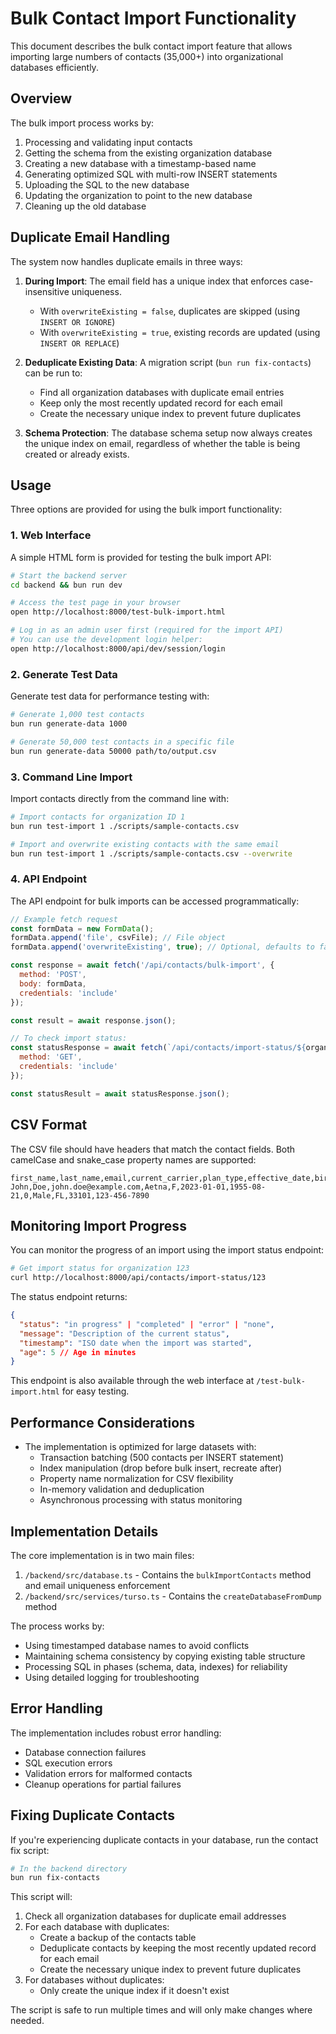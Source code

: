 # Bulk Contact Import Functionality

This document describes the bulk contact import feature that allows importing large numbers of contacts (35,000+) into organizational databases efficiently.

## Overview

The bulk import process works by:
1. Processing and validating input contacts
2. Getting the schema from the existing organization database 
3. Creating a new database with a timestamp-based name
4. Generating optimized SQL with multi-row INSERT statements
5. Uploading the SQL to the new database
6. Updating the organization to point to the new database
7. Cleaning up the old database

## Duplicate Email Handling

The system now handles duplicate emails in three ways:

1. **During Import**: The email field has a unique index that enforces case-insensitive uniqueness.
   - With `overwriteExisting = false`, duplicates are skipped (using `INSERT OR IGNORE`)
   - With `overwriteExisting = true`, existing records are updated (using `INSERT OR REPLACE`) 

2. **Deduplicate Existing Data**: A migration script (`bun run fix-contacts`) can be run to:
   - Find all organization databases with duplicate email entries
   - Keep only the most recently updated record for each email
   - Create the necessary unique index to prevent future duplicates

3. **Schema Protection**: The database schema setup now always creates the unique index on email, regardless of whether the table is being created or already exists.

## Usage

Three options are provided for using the bulk import functionality:

### 1. Web Interface

A simple HTML form is provided for testing the bulk import API:

```bash
# Start the backend server
cd backend && bun run dev

# Access the test page in your browser
open http://localhost:8000/test-bulk-import.html

# Log in as an admin user first (required for the import API)
# You can use the development login helper:
open http://localhost:8000/api/dev/session/login
```

### 2. Generate Test Data

Generate test data for performance testing with:

```bash
# Generate 1,000 test contacts
bun run generate-data 1000

# Generate 50,000 test contacts in a specific file
bun run generate-data 50000 path/to/output.csv
```

### 3. Command Line Import

Import contacts directly from the command line with:

```bash
# Import contacts for organization ID 1
bun run test-import 1 ./scripts/sample-contacts.csv

# Import and overwrite existing contacts with the same email
bun run test-import 1 ./scripts/sample-contacts.csv --overwrite
```

### 4. API Endpoint

The API endpoint for bulk imports can be accessed programmatically:

```javascript
// Example fetch request
const formData = new FormData();
formData.append('file', csvFile); // File object
formData.append('overwriteExisting', true); // Optional, defaults to false

const response = await fetch('/api/contacts/bulk-import', {
  method: 'POST',
  body: formData,
  credentials: 'include'
});

const result = await response.json();

// To check import status:
const statusResponse = await fetch(`/api/contacts/import-status/${organizationId}`, {
  method: 'GET',
  credentials: 'include'
});

const statusResult = await statusResponse.json();
```

## CSV Format

The CSV file should have headers that match the contact fields. Both camelCase and snake_case property names are supported:

```csv
first_name,last_name,email,current_carrier,plan_type,effective_date,birth_date,tobacco_user,gender,state,zip_code,phone_number
John,Doe,john.doe@example.com,Aetna,F,2023-01-01,1955-08-21,0,Male,FL,33101,123-456-7890
```

## Monitoring Import Progress

You can monitor the progress of an import using the import status endpoint:

```bash
# Get import status for organization 123
curl http://localhost:8000/api/contacts/import-status/123
```

The status endpoint returns:

```json
{
  "status": "in progress" | "completed" | "error" | "none",
  "message": "Description of the current status",
  "timestamp": "ISO date when the import was started",
  "age": 5 // Age in minutes
}
```

This endpoint is also available through the web interface at `/test-bulk-import.html` for easy testing.

## Performance Considerations

- The implementation is optimized for large datasets with:
  - Transaction batching (500 contacts per INSERT statement)
  - Index manipulation (drop before bulk insert, recreate after)
  - Property name normalization for CSV flexibility
  - In-memory validation and deduplication
  - Asynchronous processing with status monitoring

## Implementation Details

The core implementation is in two main files:

1. `/backend/src/database.ts` - Contains the `bulkImportContacts` method and email uniqueness enforcement
2. `/backend/src/services/turso.ts` - Contains the `createDatabaseFromDump` method

The process works by:
- Using timestamped database names to avoid conflicts
- Maintaining schema consistency by copying existing table structure
- Processing SQL in phases (schema, data, indexes) for reliability
- Using detailed logging for troubleshooting

## Error Handling

The implementation includes robust error handling:
- Database connection failures
- SQL execution errors
- Validation errors for malformed contacts
- Cleanup operations for partial failures

## Fixing Duplicate Contacts

If you're experiencing duplicate contacts in your database, run the contact fix script:

```bash
# In the backend directory
bun run fix-contacts
```

This script will:
1. Check all organization databases for duplicate email addresses
2. For each database with duplicates:
   - Create a backup of the contacts table
   - Deduplicate contacts by keeping the most recently updated record for each email
   - Create the necessary unique index to prevent future duplicates
3. For databases without duplicates:
   - Only create the unique index if it doesn't exist

The script is safe to run multiple times and will only make changes where needed.